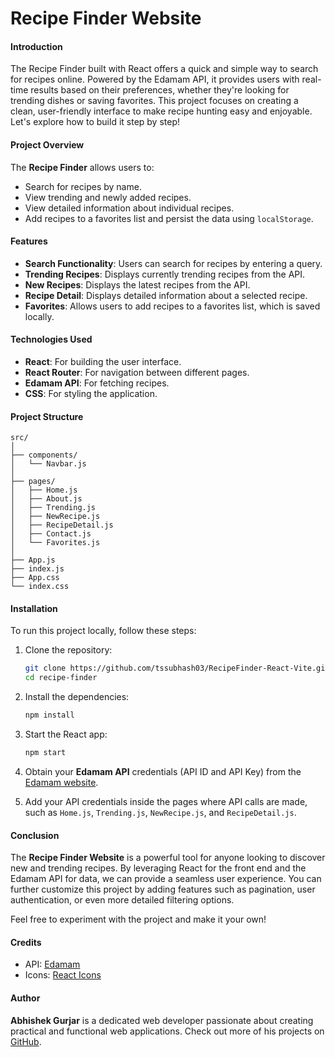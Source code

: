 # Recipe Finder Website

#### Introduction
The Recipe Finder built with React offers a quick and simple way to search for recipes online. Powered by the Edamam API, it provides users with real-time results based on their preferences, whether they're looking for trending dishes or saving favorites. This project focuses on creating a clean, user-friendly interface to make recipe hunting easy and enjoyable. Let's explore how to build it step by step!

#### Project Overview
The **Recipe Finder** allows users to:
- Search for recipes by name.
- View trending and newly added recipes.
- View detailed information about individual recipes.
- Add recipes to a favorites list and persist the data using `localStorage`.

#### Features
- **Search Functionality**: Users can search for recipes by entering a query.
- **Trending Recipes**: Displays currently trending recipes from the API.
- **New Recipes**: Displays the latest recipes from the API.
- **Recipe Detail**: Displays detailed information about a selected recipe.
- **Favorites**: Allows users to add recipes to a favorites list, which is saved locally.

#### Technologies Used
- **React**: For building the user interface.
- **React Router**: For navigation between different pages.
- **Edamam API**: For fetching recipes.
- **CSS**: For styling the application.

#### Project Structure

```plaintext
src/
│
├── components/
│   └── Navbar.js
│
├── pages/
│   ├── Home.js
│   ├── About.js
│   ├── Trending.js
│   ├── NewRecipe.js
│   ├── RecipeDetail.js
│   ├── Contact.js
│   └── Favorites.js
│
├── App.js
├── index.js
├── App.css
└── index.css
```

#### Installation
To run this project locally, follow these steps:

1. Clone the repository:
   ```bash
   git clone https://github.com/tssubhash03/RecipeFinder-React-Vite.git
   cd recipe-finder
   ```

2. Install the dependencies:
   ```bash
   npm install
   ```

3. Start the React app:
   ```bash
   npm start
   ```

4. Obtain your **Edamam API** credentials (API ID and API Key) from the [Edamam website](https://www.edamam.com/).

5. Add your API credentials inside the pages where API calls are made, such as `Home.js`, `Trending.js`, `NewRecipe.js`, and `RecipeDetail.js`.



#### Conclusion
The **Recipe Finder Website** is a powerful tool for anyone looking to discover new and trending recipes. By leveraging React for the front end and the Edamam API for data, we can provide a seamless user experience. You can further customize this project by adding features such as pagination, user authentication, or even more detailed filtering options.

Feel free to experiment with the project and make it your own!

#### Credits
- API: [Edamam](https://www.edamam.com/)
- Icons: [React Icons](https://react-icons.github.io/react-icons/)

#### Author
**Abhishek Gurjar** is a dedicated web developer passionate about creating practical and functional web applications. Check out more of his projects on [GitHub](https://github.com/abhishekgurjar-in).

